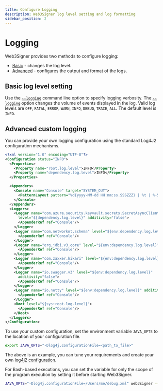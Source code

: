 ```yaml
---
title: Configure Logging
description: Web3Signer log level setting and log formatting
sidebar_position: 2
---
```


# Logging

Web3Signer provides two methods to configure logging:

- [Basic](#basic-log-level-setting) - changes the log level.
- [Advanced](#advanced-custom-logging) - configures the output and format of the logs.

## Basic log level setting

Use the [`--logging`](../../Reference/CLI/CLI-Syntax.md#logging) command line option to specify logging verbosity. The [`--logging`](../../Reference/CLI/CLI-Syntax.md#logging) option changes the volume of events displayed in the log. Valid log levels are `OFF`, `FATAL`, `ERROR`, `WARN`, `INFO`, `DEBUG`, `TRACE`, `ALL`. The default level is `INFO`.

## Advanced custom logging

You can provide your own logging configuration using the standard Log4J2 configuration mechanisms.

```xml
<?xml version="1.0" encoding="UTF-8"?>
<Configuration status="INFO">
  <Properties>
    <Property name="root.log.level">INFO</Property>
    <Property name="dependency.log.level">INFO</Property>
  </Properties>

  <Appenders>
    <Console name="Console" target="SYSTEM_OUT">
      <PatternLayout pattern="%d{yyyy-MM-dd HH:mm:ss.SSSZZZ} | %t | %-5level | %c{1} | %msg%n"/>
    </Console>
  </Appenders>
  <Loggers>
    <Logger name="com.azure.security.keyvault.secrets.SecretAsyncClient"
      level="${dependency.log.level}" additivity="false">
      <AppenderRef ref="Console"/>
    </Logger>
    <Logger name="com.networknt.schema" level="${env:dependency.log.level}" additivity="false">
      <AppenderRef ref="Console"/>
    </Logger>
    <Logger name="org.jdbi.v3.core" level="${env:dependency.log.level}" additivity="false">
      <AppenderRef ref="Console"/>
    </Logger>
    <Logger name="com.zaxxer.hikari" level="${env:dependency.log.level}" additivity="false">
      <AppenderRef ref="Console"/>
    </Logger>
    <Logger name="io.swagger.v3" level="${env:dependency.log.level}"
      additivity="false">
      <AppenderRef ref="Console"/>
    </Logger>
    <Logger name="io.netty" level="${env:dependency.log.level}" additivity="false">
      <AppenderRef ref="Console"/>
    </Logger>
    <Root level="${sys:root.log.level}">
      <AppenderRef ref="Console"/>
    </Root>
  </Loggers>
</Configuration>
```

To use your custom configuration, set the environment variable `JAVA_OPTS` to the location of your configuration file.

```bash
export JAVA_OPTS="-Dlog4j.configurationFile=<path_to_file>"
```

The above is an example, you can tune your requirements and create your own [log4j2 configuration](https://logging.apache.org/log4j/2.x/manual/configuration.html).

For Bash-based executions, you can set the variable for only the scope of the program execution by setting it before starting Web3Signer.

```bash title="Set the custom logging and start Web3Signer"
JAVA_OPTS="-Dlog4j.configurationFile=/Users/me/debug.xml" web3signer --key-store-path=/Users/me/keyFiles/ eth2
```
